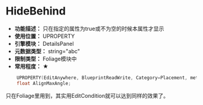 ﻿# HideBehind

- **功能描述：** 只在指定的属性为true或不为空的时候本属性才显示
- **使用位置：** UPROPERTY
- **引擎模块：** DetailsPanel
- **元数据类型：** string="abc"
- **限制类型：** Foliage模块中
- **常用程度：** ★

```cpp
	UPROPERTY(EditAnywhere, BlueprintReadWrite, Category=Placement, meta=(UIMin = 0, ClampMin = 0, UIMax = 359, ClampMax = 359, HideBehind="AlignToNormal"))
	float AlignMaxAngle;
```

只在Foliage里用到，其实用EditCondition就可以达到同样的效果了。
